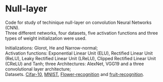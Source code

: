 # Null-layer

Code for study of techinique null-layer on convolution Neural Networks (CNN).<br />
Three different networks, four datasets, five activation functions and three types of weight initialization were used.<br />

Initializations: Glorot, He and Narrow-normal; <br />
Activation functions: Exponential Linear Unit (ELU), Rectified Linear Unit (ReLU), Leaky Rectified Linear Unit (LReLU), Clipped Rectified Linear Unit (CReLU) and Tanh; three Architectures: AlexNet, VGG19 and a three convolutional layer architecture; <br />
Datasets. [Cifar-10](https://www.cs.toronto.edu/~kriz/cifar.html), [MNIST](http://yann.lecun.com/exdb/mnist/), [Flower-recognition](https://www.kaggle.com/alxmamaev/flowers-recognition) and [fruit-recognition](https://www.kaggle.com/sshikamaru/fruit-recognition).<br />
